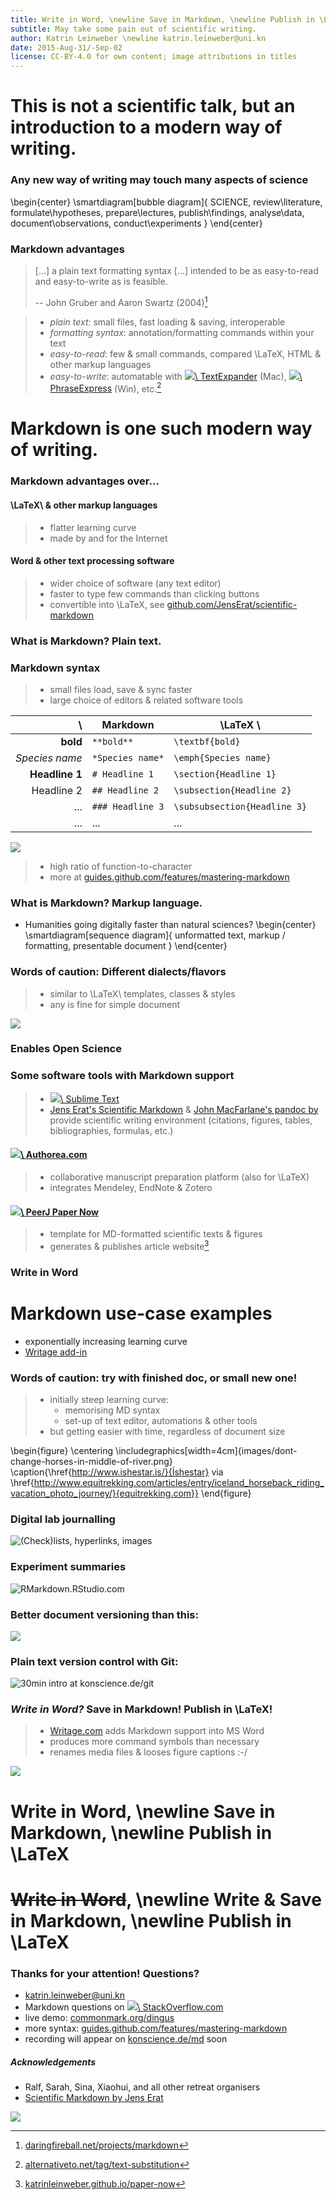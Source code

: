 ```yaml
---
title: Write in Word, \newline Save in Markdown, \newline Publish in \LaTeX
subtitle: May take some pain out of scientific writing.
author: Katrin Leinweber \newline katrin.leinweber@uni.kn
date: 2015-Aug-31/-Sep-02
license: CC-BY-4.0 for own content; image attributions in titles
---
```



# This is not a scientific talk, but an introduction to a modern way of writing.

<!--
http://www.chembiol.uni-konstanz.de/statement.html says "training programs that transcend traditional disciplines"
Me, and the organisers apparently as well, believe it is relevant to many aspects of science
-->

### Any new way of writing may touch many aspects of science

\begin{center}
    \smartdiagram[bubble diagram]{
        SCIENCE,
            review\\literature,
            formulate\\hypotheses,
            prepare\\lectures,
            publish\\findings,
            analyse\\data,
            document\\observations,
            conduct\\experiments
        }
\end{center}

### Markdown advantages

> [...] a plain text formatting syntax [...] intended to be as easy-to-read and easy-to-write as is feasible.
> 
> -- John Gruber and Aaron Swartz (2004)[^1]

> - *plain text*: small files, fast loading & saving, interoperable
> - *formatting syntax*: annotation/formatting commands within your text
> - *easy-to-read*: few & small commands, compared \LaTeX, HTML & other markup languages
> - *easy-to-write*: automatable with [![](images/textexpander.png)\ TextExpander](http://smilesoftware.com/TextExpander/index.html) (Mac), [![](images/phraseexpress.png)\ PhraseExpress](http://www.phraseexpress.com/index.html) (Win), etc.[^at]
# Markdown is one such modern way of writing.

[^1]: [daringfireball.net/projects/markdown](https://daringfireball.net/projects/markdown/syntax)
[^at]: [alternativeto.net/tag/text-substitution](https://alternativeto.net/tag/text-substitution/)

### Markdown advantages over...

#### \LaTeX\ & other markup languages

> - flatter learning curve
> - made by and for the Internet

#### Word & other text processing software

> - wider choice of software (any text editor)
> - faster to type few commands than clicking buttons
> - convertible into \LaTeX\, see [github.com/JensErat/scientific-markdown](https://github.com/JensErat/scientific-markdown)
### What is Markdown? Plain text.

### Markdown syntax
> - small files load, save & sync faster
> - large choice of editors & related software tools

\ 				| Markdown    		| \LaTeX \ 
---------------:|-------------------|----------
**bold**		| `**bold**` 	    | `\textbf{bold}`
*Species name*	| `*Species name*` 	| `\emph{Species name}`
**Headline 1**  | `# Headline 1`    | `\section{Headline 1}`
Headline 2      | `## Headline 2`   | `\subsection{Headline 2}`
...             | `### Headline 3`  | `\subsubsection{Headline 3}`
...             | ...               | ...
![](images/filesizes.png)

> - high ratio of function-to-character  
> - more at [guides.github.com/features/mastering-markdown](https://guides.github.com/features/mastering-markdown/#examples)

### What is Markdown? Markup language.

- Humanities going digitally faster than natural sciences?
\begin{center}
    \smartdiagram[sequence diagram]{
        unformatted text,
        markup / formatting,
        presentable document
        }
\end{center}







### Words of caution: Different dialects/flavors

> - similar to \LaTeX\ templates, classes & styles
> - any is fine for simple document

![](images/MD-Venn.png)


### Enables Open Science
### Some software tools with Markdown support

<!--
not something I have developed
just passing along the message
-->

> - [![](images/sublime.png)\ Sublime Text](https://www.sublimetext.com/) 
> - [Jens Erat's Scientific Markdown](https://github.com/JensErat/scientific-markdown) & [John MacFarlane's pandoc by ](http://pandoc.org/index.html) provide scientific writing environment (citations, figures, tables, bibliographies, formulas, etc.)

#### [![](images/authorea-fav.png)\ Authorea.com](https://authorea.com/)

> - collaborative manuscript preparation platform (also for \LaTeX)
> - integrates Mendeley, EndNote & Zotero

#### [![](images/peerj.png)\ PeerJ Paper Now](https://github.com/PeerJ/paper-now)

> - template for MD-formatted scientific texts & figures
> - generates & publishes article website[^PN]

[^PN]: [katrinleinweber.github.io/paper-now](https://katrinleinweber.github.io/paper-now/)



### Write in Word
# Markdown use-case examples

- exponentially increasing learning curve
- [Writage add-in ](http://www.writage.com/) 

### Words of caution: try with finished doc, or small new one!


> - initially steep learning curve:
>     - memorising MD syntax
>     - set-up of text editor, automations & other tools
> - but getting easier with time, regardless of document size

\begin{figure}
  \centering
  \includegraphics[width=4cm]{images/dont-change-horses-in-middle-of-river.png}
  \caption{\href{http://www.ishestar.is/}{Íshestar} via \href{http://www.equitrekking.com/articles/entry/iceland_horseback_riding_vacation_photo_journey/}{equitrekking.com}}
\end{figure}


### Digital lab journalling

![(Check)lists, hyperlinks, images](images/lab-journal.png)


### Experiment summaries

![[RMarkdown.RStudio.com](http://rmarkdown.rstudio.com/)](images/rmarkdown.jpg)


### Better document versioning than this:

![](images/versions-win-explorer.png)


### Plain text version control with Git:

![30min intro at [konscience.de/git](http://www.konscience.de/2015/04/ksl002-digital-lab-journalling-with-git/)](images/file-changes-in-GitHub.png)


### *Write in Word?* Save in Markdown! Publish in \LaTeX!

> - [Writage.com](http://www.writage.com/) adds Markdown support into MS Word
> - produces more command symbols than necessary
> - renames media files & looses figure captions :-/

![](images/writage)

<!--suboptimal => go the whole way to writing Markdown yourself-->



# Write in Word, \newline Save in Markdown, \newline Publish in \LaTeX



# ~~Write in Word~~, \newline Write & Save in Markdown, \newline Publish in \LaTeX


### Thanks for your attention! Questions?

- katrin.leinweber@uni.kn
- Markdown questions on [![](images/stackoverflow.png)\ StackOverflow.com](https://stackoverflow.com/questions/tagged/markdown)
- live demo: [commonmark.org/dingus](http://spec.commonmark.org/dingus/)
- more syntax: [guides.github.com/features/mastering-markdown](https://guides.github.com/features/mastering-markdown/#examples)
- recording will appear on [konscience.de/md](http://www.konscience.de/md) soon

##### Acknowledgements

- Ralf, Sarah, Sina, Xiaohui, and all other retreat organisers
- [Scientific Markdown by Jens Erat](https://github.com/JensErat/scientific-markdown)

![](images/funding.png)
